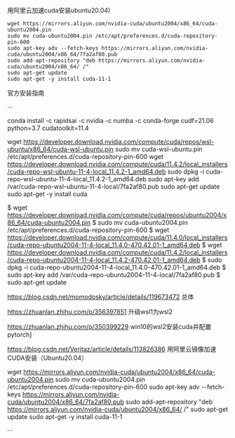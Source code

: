 用阿里云加速cuda安装ubuntu20.04)

```
wget https://mirrors.aliyun.com/nvidia-cuda/ubuntu2004/x86_64/cuda-ubuntu2004.pin
sudo mv cuda-ubuntu2004.pin /etc/apt/preferences.d/cuda-repository-pin-600
sudo apt-key adv --fetch-keys https://mirrors.aliyun.com/nvidia-cuda/ubuntu2004/x86_64/7fa2af80.pub
sudo add-apt-repository "deb https://mirrors.aliyun.com/nvidia-cuda/ubuntu2004/x86_64/ /"
sudo apt-get update
sudo apt-get -y install cuda-11-1
```

官方安装指南

···

conda install -c rapidsai -c nvidia -c numba -c conda-forge cudf=21.06 python=3.7 cudatoolkit=11.4

wget https://developer.download.nvidia.com/compute/cuda/repos/wsl-ubuntu/x86_64/cuda-wsl-ubuntu.pin
sudo mv cuda-wsl-ubuntu.pin /etc/apt/preferences.d/cuda-repository-pin-600
wget https://developer.download.nvidia.com/compute/cuda/11.4.2/local_installers/cuda-repo-wsl-ubuntu-11-4-local_11.4.2-1_amd64.deb
sudo dpkg -i cuda-repo-wsl-ubuntu-11-4-local_11.4.2-1_amd64.deb
sudo apt-key add /var/cuda-repo-wsl-ubuntu-11-4-local/7fa2af80.pub
sudo apt-get update
sudo apt-get -y install cuda


$ wget https://developer.download.nvidia.com/compute/cuda/repos/ubuntu2004/x86_64/cuda-ubuntu2004.pin
$ sudo mv cuda-ubuntu2004.pin /etc/apt/preferences.d/cuda-repository-pin-600
$ wget https://developer.download.nvidia.com/compute/cuda/11.4.0/local_installers/cuda-repo-ubuntu2004-11-4-local_11.4.0-470.42.01-1_amd64.deb
$ wget https://developer.download.nvidia.com/compute/cuda/11.4.2/local_installers/cuda-repo-ubuntu2004-11-4-local_11.4.2-470.42.01-1_amd64.deb
$ sudo dpkg -i cuda-repo-ubuntu2004-11-4-local_11.4.0-470.42.01-1_amd64.deb
$ sudo apt-key add /var/cuda-repo-ubuntu2004-11-4-local/7fa2af80.pub
$ sudo apt-get update

https://blog.csdn.net/momodosky/article/details/119673472  总体 

https://zhuanlan.zhihu.com/p/356397851  升级wsl1为wsl2

https://zhuanlan.zhihu.com/p/350399229  win10的wsl2安装cuda并配置pytorch]

https://blog.csdn.net/Veritaz/article/details/113826386 用阿里云镜像加速CUDA安装（Ubuntu20.04）

wget https://mirrors.aliyun.com/nvidia-cuda/ubuntu2004/x86_64/cuda-ubuntu2004.pin
sudo mv cuda-ubuntu2004.pin /etc/apt/preferences.d/cuda-repository-pin-600
sudo apt-key adv --fetch-keys https://mirrors.aliyun.com/nvidia-cuda/ubuntu2004/x86_64/7fa2af80.pub
sudo add-apt-repository "deb https://mirrors.aliyun.com/nvidia-cuda/ubuntu2004/x86_64/ /"
sudo apt-get update
sudo apt-get -y install cuda-11-1

···
